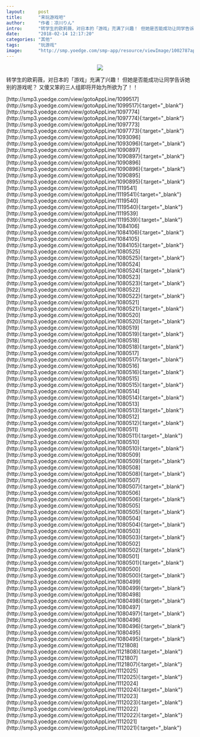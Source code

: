 ```yaml
---
layout:     post
title:      "来玩游戏吧"
author:     "作者：凉川りん"
intro:      "转学生的欧莉薇，对日本的「游戏」充满了兴趣！ 但她是否能成功让同学告诉她别的游戏呢？ 又傻又笨的三人组即将开始为所欲为了！！"
date:       "2018-02-14 12:17:20"
categories: "其他"
tags:       "玩游戏"
image:      "http://smp.yoedge.com/smp-app/resource/viewImage/1002787appline.png"
---
```

<div style="text-align: center">
<p><img src="http://smp.yoedge.com/smp-app/resource/viewImage/1002787appline.png"/></p>
</div>
<p class="post-meta">
<span>转学生的欧莉薇，对日本的「游戏」充满了兴趣！ 但她是否能成功让同学告诉她别的游戏呢？ 又傻又笨的三人组即将开始为所欲为了！！</span>
</p>
[http://smp3.yoedge.com/view/gotoAppLine/1099517](http://smp3.yoedge.com/view/gotoAppLine/1099517){:target="_blank"}
[http://smp3.yoedge.com/view/gotoAppLine/1097774](http://smp3.yoedge.com/view/gotoAppLine/1097774){:target="_blank"}
[http://smp3.yoedge.com/view/gotoAppLine/1097773](http://smp3.yoedge.com/view/gotoAppLine/1097773){:target="_blank"}
[http://smp3.yoedge.com/view/gotoAppLine/1093096](http://smp3.yoedge.com/view/gotoAppLine/1093096){:target="_blank"}
[http://smp3.yoedge.com/view/gotoAppLine/1090897](http://smp3.yoedge.com/view/gotoAppLine/1090897){:target="_blank"}
[http://smp3.yoedge.com/view/gotoAppLine/1090896](http://smp3.yoedge.com/view/gotoAppLine/1090896){:target="_blank"}
[http://smp3.yoedge.com/view/gotoAppLine/1090895](http://smp3.yoedge.com/view/gotoAppLine/1090895){:target="_blank"}
[http://smp3.yoedge.com/view/gotoAppLine/1119541](http://smp3.yoedge.com/view/gotoAppLine/1119541){:target="_blank"}
[http://smp3.yoedge.com/view/gotoAppLine/1119540](http://smp3.yoedge.com/view/gotoAppLine/1119540){:target="_blank"}
[http://smp3.yoedge.com/view/gotoAppLine/1119539](http://smp3.yoedge.com/view/gotoAppLine/1119539){:target="_blank"}
[http://smp3.yoedge.com/view/gotoAppLine/1084106](http://smp3.yoedge.com/view/gotoAppLine/1084106){:target="_blank"}
[http://smp3.yoedge.com/view/gotoAppLine/1084105](http://smp3.yoedge.com/view/gotoAppLine/1084105){:target="_blank"}
[http://smp3.yoedge.com/view/gotoAppLine/1080525](http://smp3.yoedge.com/view/gotoAppLine/1080525){:target="_blank"}
[http://smp3.yoedge.com/view/gotoAppLine/1080524](http://smp3.yoedge.com/view/gotoAppLine/1080524){:target="_blank"}
[http://smp3.yoedge.com/view/gotoAppLine/1080523](http://smp3.yoedge.com/view/gotoAppLine/1080523){:target="_blank"}
[http://smp3.yoedge.com/view/gotoAppLine/1080522](http://smp3.yoedge.com/view/gotoAppLine/1080522){:target="_blank"}
[http://smp3.yoedge.com/view/gotoAppLine/1080521](http://smp3.yoedge.com/view/gotoAppLine/1080521){:target="_blank"}
[http://smp3.yoedge.com/view/gotoAppLine/1080520](http://smp3.yoedge.com/view/gotoAppLine/1080520){:target="_blank"}
[http://smp3.yoedge.com/view/gotoAppLine/1080519](http://smp3.yoedge.com/view/gotoAppLine/1080519){:target="_blank"}
[http://smp3.yoedge.com/view/gotoAppLine/1080518](http://smp3.yoedge.com/view/gotoAppLine/1080518){:target="_blank"}
[http://smp3.yoedge.com/view/gotoAppLine/1080517](http://smp3.yoedge.com/view/gotoAppLine/1080517){:target="_blank"}
[http://smp3.yoedge.com/view/gotoAppLine/1080516](http://smp3.yoedge.com/view/gotoAppLine/1080516){:target="_blank"}
[http://smp3.yoedge.com/view/gotoAppLine/1080515](http://smp3.yoedge.com/view/gotoAppLine/1080515){:target="_blank"}
[http://smp3.yoedge.com/view/gotoAppLine/1080514](http://smp3.yoedge.com/view/gotoAppLine/1080514){:target="_blank"}
[http://smp3.yoedge.com/view/gotoAppLine/1080513](http://smp3.yoedge.com/view/gotoAppLine/1080513){:target="_blank"}
[http://smp3.yoedge.com/view/gotoAppLine/1080512](http://smp3.yoedge.com/view/gotoAppLine/1080512){:target="_blank"}
[http://smp3.yoedge.com/view/gotoAppLine/1080511](http://smp3.yoedge.com/view/gotoAppLine/1080511){:target="_blank"}
[http://smp3.yoedge.com/view/gotoAppLine/1080510](http://smp3.yoedge.com/view/gotoAppLine/1080510){:target="_blank"}
[http://smp3.yoedge.com/view/gotoAppLine/1080509](http://smp3.yoedge.com/view/gotoAppLine/1080509){:target="_blank"}
[http://smp3.yoedge.com/view/gotoAppLine/1080508](http://smp3.yoedge.com/view/gotoAppLine/1080508){:target="_blank"}
[http://smp3.yoedge.com/view/gotoAppLine/1080507](http://smp3.yoedge.com/view/gotoAppLine/1080507){:target="_blank"}
[http://smp3.yoedge.com/view/gotoAppLine/1080506](http://smp3.yoedge.com/view/gotoAppLine/1080506){:target="_blank"}
[http://smp3.yoedge.com/view/gotoAppLine/1080505](http://smp3.yoedge.com/view/gotoAppLine/1080505){:target="_blank"}
[http://smp3.yoedge.com/view/gotoAppLine/1080504](http://smp3.yoedge.com/view/gotoAppLine/1080504){:target="_blank"}
[http://smp3.yoedge.com/view/gotoAppLine/1080503](http://smp3.yoedge.com/view/gotoAppLine/1080503){:target="_blank"}
[http://smp3.yoedge.com/view/gotoAppLine/1080502](http://smp3.yoedge.com/view/gotoAppLine/1080502){:target="_blank"}
[http://smp3.yoedge.com/view/gotoAppLine/1080501](http://smp3.yoedge.com/view/gotoAppLine/1080501){:target="_blank"}
[http://smp3.yoedge.com/view/gotoAppLine/1080500](http://smp3.yoedge.com/view/gotoAppLine/1080500){:target="_blank"}
[http://smp3.yoedge.com/view/gotoAppLine/1080499](http://smp3.yoedge.com/view/gotoAppLine/1080499){:target="_blank"}
[http://smp3.yoedge.com/view/gotoAppLine/1080498](http://smp3.yoedge.com/view/gotoAppLine/1080498){:target="_blank"}
[http://smp3.yoedge.com/view/gotoAppLine/1080497](http://smp3.yoedge.com/view/gotoAppLine/1080497){:target="_blank"}
[http://smp3.yoedge.com/view/gotoAppLine/1080496](http://smp3.yoedge.com/view/gotoAppLine/1080496){:target="_blank"}
[http://smp3.yoedge.com/view/gotoAppLine/1080495](http://smp3.yoedge.com/view/gotoAppLine/1080495){:target="_blank"}
[http://smp3.yoedge.com/view/gotoAppLine/1121808](http://smp3.yoedge.com/view/gotoAppLine/1121808){:target="_blank"}
[http://smp3.yoedge.com/view/gotoAppLine/1121807](http://smp3.yoedge.com/view/gotoAppLine/1121807){:target="_blank"}
[http://smp3.yoedge.com/view/gotoAppLine/1112025](http://smp3.yoedge.com/view/gotoAppLine/1112025){:target="_blank"}
[http://smp3.yoedge.com/view/gotoAppLine/1112024](http://smp3.yoedge.com/view/gotoAppLine/1112024){:target="_blank"}
[http://smp3.yoedge.com/view/gotoAppLine/1112023](http://smp3.yoedge.com/view/gotoAppLine/1112023){:target="_blank"}
[http://smp3.yoedge.com/view/gotoAppLine/1112022](http://smp3.yoedge.com/view/gotoAppLine/1112022){:target="_blank"}
[http://smp3.yoedge.com/view/gotoAppLine/1112021](http://smp3.yoedge.com/view/gotoAppLine/1112021){:target="_blank"}


